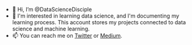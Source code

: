 - 👋 Hi, I’m @DataScienceDisciple
- 👀 I'm interested in learning data science, and I'm documenting my learning process. This account stores my projects connected to data science and machine learning.
- 📫 You can reach me on [Twitter](https://twitter.com/Olearningcurve) or [Medium](https://medium.com/@lukaszluk777).

<!---
DataScienceDisciple/DataScienceDisciple is a ✨ special ✨ repository because its `README.md` (this file) appears on your GitHub profile.
You can click the Preview link to take a look at your changes.
--->

